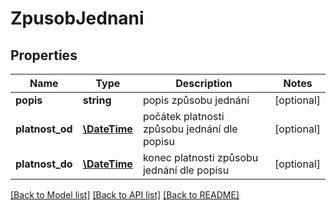 # ZpusobJednani

## Properties
Name | Type | Description | Notes
------------ | ------------- | ------------- | -------------
**popis** | **string** | popis způsobu jednání | [optional] 
**platnost_od** | [**\DateTime**](\DateTime.md) | počátek platnosti způsobu jednání dle popisu | [optional] 
**platnost_do** | [**\DateTime**](\DateTime.md) | konec platnosti způsobu jednání dle popisu | [optional] 

[[Back to Model list]](../../README.md#documentation-for-models) [[Back to API list]](../../README.md#documentation-for-api-endpoints) [[Back to README]](../../README.md)

